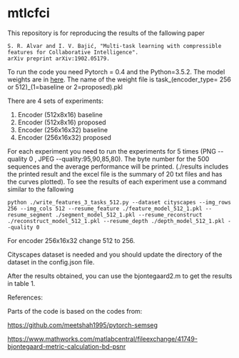 # mtlcfci

This repository is for reproducing the results of the fallowing paper 

```
S. R. Alvar and I. V. Bajić, "Multi-task learning with compressible features for Collaborative Intelligence".
arXiv preprint arXiv:1902.05179.
```
To run the code you need Pytorch = 0.4 and the Python=3.5.2. The model weights are in [here](https://drive.google.com/drive/folders/1QX26GjOz-j1kjf_tkhth9vdARXhIOSQ0?usp=sharing). The name of the weight file is task_(encoder_type= 256 or  512)_(1=baseline or 2=proposed).pkl

There are 4 sets of experiments: 
1. Encoder (512x8x16)  baseline 
2. Encoder (512x8x16)  proposed
3. Encoder (256x16x32) baseline 
4. Encoder (256x16x32) proposed

For each experiment you need to run the experiments for 5 times (PNG --quality 0 , JPEG --quality:95,90,85,80). The byte number for the 500 sequences and the average performance will be printed. (./results includes the printed result and the excel file is the summary of 20 txt files and has the curves plotted).
To see the results of each experiment use a command similar to the fallowing
```
python ./write_features_3_tasks_512.py --dataset cityscapes --img_rows 256 --img_cols 512 --resume_feature ./feature_model_512_1.pkl --resume_segment ./segment_model_512_1.pkl --resume_reconstruct ./reconstruct_model_512_1.pkl --resume_depth ./depth_model_512_1.pkl --quality 0 
```
For encoder 256x16x32 change 512 to 256.

Cityscapes dataset is needed and you should update the directory of the dataset in the config.json file. 

After the results obtained, you can use the bjontegaard2.m to get the results in table 1. 

References:

Parts of the code is based on the codes from:

https://github.com/meetshah1995/pytorch-semseg

https://www.mathworks.com/matlabcentral/fileexchange/41749-bjontegaard-metric-calculation-bd-psnr

